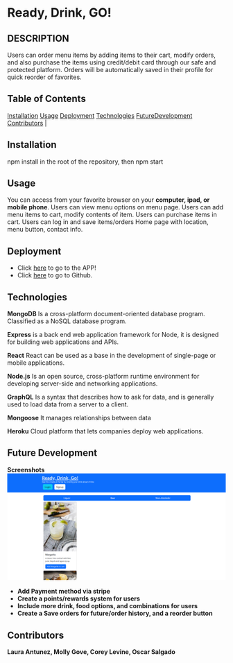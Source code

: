 # Ready, Drink, GO!

## DESCRIPTION

Users can order menu items by adding items to their cart, modify orders, and also purchase the items using credit/debit card through our safe and protected platform. Orders will be automatically saved in their profile for quick reorder of favorites.

## Table of Contents

[Installation](https://github.com/coreylevine2000/Project-3-TBD#Installation)
[Usage](https://github.com/coreylevine2000/Project-3-TBD#Usage)
[Deployment](https://github.com/coreylevine2000/Project-3-TBD#Deployment)
[Technologies](https://github.com/coreylevine2000/Project-3-TBD#Technologies)
[FutureDevelopment](https://github.com/coreylevine2000/Project-3-TBD#FutureDevelopment)
[Contributors](https://github.com/coreylevine2000/Project-3-TBD#Contributors)  |

## Installation

npm install in the root of the repository, then npm start

## Usage

You can access from your favorite browser on your **computer, ipad, or mobile phone**. Users can view menu options on menu page. Users can add menu items to cart, modify contents of item. Users can purchase items in cart. Users can log in and save items/orders Home page with location, menu button, contact info.

## Deployment

* Click [here](https://quiet-earth-66313.herokuapp.com) to go to the APP!
* Click [here](https://github.com/coreylevine2000/Project-3-TBD) to go to Github.

## Technologies

**MongoDB**
Is a cross-platform document-oriented database program. Classified as a NoSQL database program.

**Express**
is a back end web application framework for Node, it is designed for building web applications and APIs.

**React**
React can be used as a base in the development of single-page or mobile applications.

**Node.js**
Is an open source, cross-platform runtime environment for developing server-side and networking applications.

**GraphQL**
Is a syntax that describes how to ask for data, and is generally used to load data from a server to a client.

**Mongoose**
It manages relationships between data

**Heroku**
Cloud platform that lets companies deploy web applications.

## Future Development

**Screenshots**
![Home Page](/client/src/images/temp-home-page.png?raw=true "Home Page")


- **Add Payment method via stripe**
- **Create a points/rewards system for users**
- **Include more drink, food options, and combinations for users**
- **Create a Save orders for future/order history, and a reorder button**

## Contributors

**Laura Antunez, Molly Gove, Corey Levine, Oscar Salgado**
